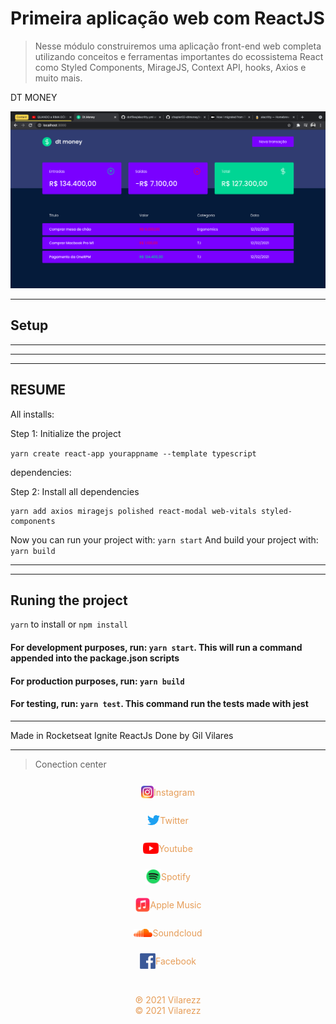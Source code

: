 # Primeira aplicação web com ReactJS

> Nesse módulo construiremos uma aplicação front-end web completa utilizando conceitos e ferramentas importantes do ecossistema React como Styled Components, MirageJS, Context API, hooks, Axios e muito mais.

DT MONEY

![DT MONEY Screenshot by Gil Vilares](.github/preview.png)

---

## Setup

---

---

---

## RESUME

All installs:

Step 1: Initialize the project

`yarn create react-app yourappname --template typescript`

dependencies:

Step 2: Install all dependencies

```
yarn add axios miragejs polished react-modal web-vitals styled-components
```

Now you can run your project with: `yarn start`
And build your project with: `yarn build`

---

---

## Runing the project

`yarn` to install or `npm install`

#### For development purposes, run: `yarn start`. This will run a command appended into the **package.json** scripts

#### For production purposes, run: `yarn build`

#### For testing, run: `yarn test`. This command run the tests made with jest

---

Made in Rocketseat Ignite ReactJs
Done by Gil Vilares

---

> Conection center

<a href="https://instagram.com/vilarezz" style="display: flex; justify-content: center;align-items: center; text-decoration: none; color: #e69d58;">
 <img src="https://github.com/vilarezz/ignite-reactjs-chapter-1/blob/main/.github/ig.png" width="20px" /> 
 <p>Instagram</p>
</a>

<a href="https://twitter.com/vilarezz" style="display: flex;  justify-content: center; align-items: center; text-decoration: none; color: #e69d58;">
 <img src="https://github.com/vilarezz/ignite-reactjs-chapter-1/blob/main/.github/twitter.png" width="20px" /> 
 <p>Twitter</p>
</a>

<a href="https://www.youtube.com/channel/UC-8MQslkT5DWN1JJOZEKdgg" style="display: flex;  justify-content: center; align-items: center; text-decoration: none; color: #e69d58;">
 <img src="https://github.com/vilarezz/ignite-reactjs-chapter-1/blob/main/.github/yt.png" width="25px" /> 
 <p>Youtube</p>
</a>

<a href="https://open.spotify.com/artist/15j2RkrJzpX2C3dKPogqbe" style="display: flex;  justify-content: center; align-items: center; text-decoration: none; color: #e69d58;">
 <img src="https://github.com/vilarezz/ignite-reactjs-chapter-1/blob/main/.github/spotify.png" width="25px" /> 
 <p>Spotify</p>
</a>

<a href="https://music.apple.com/us/artist/vilarezz/1552772851" style="display: flex;  justify-content: center; align-items: center; text-decoration: none; color: #e69d58;">
 <img src="https://github.com/vilarezz/ignite-reactjs-chapter-1/blob/main/.github/apple-music.png" width="25px" /> 
 <p>Apple Music</p>
</a>

<a href="https://soundcloud.com/vilarezz" style="display: flex;  justify-content: center; align-items: center; text-decoration: none; color: #e69d58;">
 <img src="https://github.com/vilarezz/ignite-reactjs-chapter-1/blob/main/.github/soundcloud.svg" width="30px" /> 
 <p>Soundcloud</p>
</a>

<a href="https://facebook.com/vilarezz0" style="display: flex;  justify-content: center; align-items: center; text-decoration: none; color: #e69d58;">
 <img src="https://github.com/vilarezz/ignite-reactjs-chapter-1/blob/main/.github/fb.png" width="25px" /> 
 <p>Facebook</p>
</a>

<br>
<p style="display: flex;  justify-content: center; align-items: center; text-decoration: none; color: #e69d58;">
℗ 2021 Vilarezz <br />
© 2021 Vilarezz
</p>
